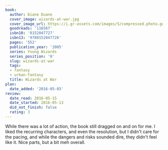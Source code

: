 ```yaml
---
book:
  author: Diane Duane
  cover_image: wizards-at-war.jpg
  cover_image_url: https://i.gr-assets.com/images/S/compressed.photo.goodreads.com/books/1361459689l/116567._SX98_.jpg
  goodreads: '116567'
  isbn10: '0152047727'
  isbn13: '9780152047726'
  pages: '552'
  publication_year: '2005'
  series: Young Wizards
  series_position: '8'
  slug: wizards-at-war
  tags:
  - fantasy
  - urban-fantasy
  title: Wizards at War
plan:
  date_added: '2016-05-03'
review:
  date_read: 2016-05-15
  date_started: 2016-05-13
  did_not_finish: false
  rating: 3
---
```


While there was a lot of action, the book still dragged on and on for me. I liked the recurring characters, and even the resolution, but I didn't care for the pacing, and while the dangers and risks sounded dire, they didn't feel like it. Nice parts, but a bit meh overall.

